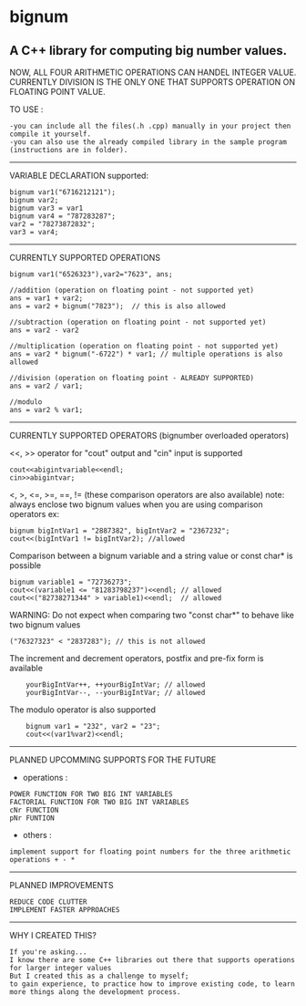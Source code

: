 # bignum

## A C++ library for computing big number values.

NOW, ALL FOUR ARITHMETIC OPERATIONS CAN HANDEL INTEGER VALUE.
CURRENTLY DIVISION IS THE ONLY ONE THAT SUPPORTS OPERATION ON FLOATING POINT VALUE.

TO USE :

    -you can include all the files(.h .cpp) manually in your project then compile it yourself.
    -you can also use the already compiled library in the sample program (instructions are in folder).

--------------------------------------------------------------------------------------
VARIABLE DECLARATION
  supported:
  
    bignum var1("6716212121");
    bignum var2;  
    bignum var3 = var1
    bignum var4 = "787283287";
    var2 = "78273872832";
    var3 = var4;
--------------------------------------------------------------------------------------
CURRENTLY SUPPORTED OPERATIONS

    bignum var1("6526323"),var2="7623", ans;
    
    //addition (operation on floating point - not supported yet)
    ans = var1 + var2;
    ans = var2 + bignum("7823");  // this is also allowed
    
    //subtraction (operation on floating point - not supported yet)
    ans = var2 - var2
    
    //multiplication (operation on floating point - not supported yet)
    ans = var2 * bignum("-6722") * var1; // multiple operations is also allowed
    
    //division (operation on floating point - ALREADY SUPPORTED)
    ans = var2 / var1;
    
    //modulo
    ans = var2 % var1;
--------------------------------------------------------------------------------------
CURRENTLY SUPPORTED OPERATORS (bignumber overloaded operators)

<<, >> operator for "cout" output and "cin" input is supported

    cout<<abigintvariable<<endl; 
    cin>>abigintvar;
        
   
<, >, <=, >=, ==, != (these comparison operators are also available)
note: always enclose two bignum values when you are using comparison operators
ex:

    bignum bigIntVar1 = "2887382", bigIntVar2 = "2367232";
    cout<<(bigIntVar1 != bigIntVar2); //allowed

Comparison between a bignum variable and a string value or const char* is possible

    bignum variable1 = "72736273";
    cout<<(variable1 <= "81283798237")<<endl; // allowed 
    cout<<("82738271344" > variable1)<<endl;  // allowed

WARNING: Do not expect when comparing two "const char*" to behave like two bignum values

    ("76327323" < "2837283"); // this is not allowed


The increment and decrement operators, postfix and pre-fix form is available

        yourBigIntVar++, ++yourBigIntVar; // allowed
        yourBigIntVar--, --yourBigIntVar; // allowed
        
The modulo operator is also supported
        
        bignum var1 = "232", var2 = "23";
        cout<<(var1%var2)<<endl;
    
---------------------------------------------------------------------------------------

PLANNED UPCOMMING SUPPORTS FOR THE FUTURE

   - operations :
   
    POWER FUNCTION FOR TWO BIG INT VARIABLES
    FACTORIAL FUNCTION FOR TWO BIG INT VARIABLES
    cNr FUNCTION 
    pNr FUNTION
    
   - others :
     
    implement support for floating point numbers for the three arithmetic operations + - *
    
--------------------------------------------------------------------------------------
PLANNED IMPROVEMENTS
    
    REDUCE CODE CLUTTER
    IMPLEMENT FASTER APPROACHES
    
--------------------------------------------------------------------------------------

WHY I CREATED THIS?
    
    If you're asking...
    I know there are some C++ libraries out there that supports operations for larger integer values
    But I created this as a challenge to myself;
    to gain experience, to practice how to improve existing code, to learn more things along the development process.
    
    
